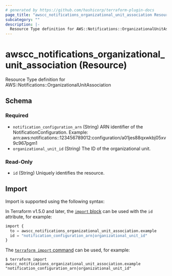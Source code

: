 ```yaml
---
# generated by https://github.com/hashicorp/terraform-plugin-docs
page_title: "awscc_notifications_organizational_unit_association Resource - terraform-provider-awscc"
subcategory: ""
description: |-
  Resource Type definition for AWS::Notifications::OrganizationalUnitAssociation
---
```


# awscc_notifications_organizational_unit_association (Resource)

Resource Type definition for AWS::Notifications::OrganizationalUnitAssociation



<!-- schema generated by tfplugindocs -->
## Schema

### Required

- `notification_configuration_arn` (String) ARN identifier of the NotificationConfiguration.
Example: arn:aws:notifications::123456789012:configuration/a01jes88qxwkbj05xv9c967pgm1
- `organizational_unit_id` (String) The ID of the organizational unit.

### Read-Only

- `id` (String) Uniquely identifies the resource.

## Import

Import is supported using the following syntax:

In Terraform v1.5.0 and later, the [`import` block](https://developer.hashicorp.com/terraform/language/import) can be used with the `id` attribute, for example:

```terraform
import {
  to = awscc_notifications_organizational_unit_association.example
  id = "notification_configuration_arn|organizational_unit_id"
}
```

The [`terraform import` command](https://developer.hashicorp.com/terraform/cli/commands/import) can be used, for example:

```shell
$ terraform import awscc_notifications_organizational_unit_association.example "notification_configuration_arn|organizational_unit_id"
```
